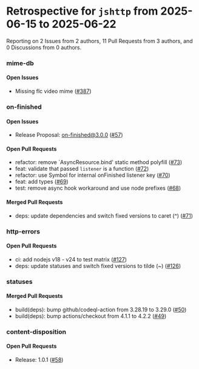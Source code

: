 # Retrospective for `jshttp` from 2025-06-15 to 2025-06-22

Reporting on 2 Issues from 2 authors, 11 Pull Requests from 3 authors, and 0 Discussions from 0 authors.


### mime-db

#### Open Issues

- Missing flc video mime ([#387](https://github.com/jshttp/mime-db/issues/387))

### on-finished

#### Open Issues

- Release Proposal: on-finished@3.0.0 ([#57](https://github.com/jshttp/on-finished/issues/57))

#### Open Pull Requests

- refactor: remove `AsyncResource.bind' static method polyfill ([#73](https://github.com/jshttp/on-finished/pull/73))
- feat: validate that passed `listener` is a function ([#72](https://github.com/jshttp/on-finished/pull/72))
- refactor: use Symbol for internal onFinished listener key ([#70](https://github.com/jshttp/on-finished/pull/70))
- feat: add types ([#69](https://github.com/jshttp/on-finished/pull/69))
- test: remove async hook workaround and use node prefixes ([#68](https://github.com/jshttp/on-finished/pull/68))

#### Merged Pull Requests

- deps: update dependencies and switch fixed versions to caret (^) ([#71](https://github.com/jshttp/on-finished/pull/71))

### http-errors

#### Open Pull Requests

- ci: add nodejs v18 - v24 to test matrix ([#127](https://github.com/jshttp/http-errors/pull/127))
- deps: update statuses and switch fixed versions to tilde (~) ([#126](https://github.com/jshttp/http-errors/pull/126))

### statuses

#### Merged Pull Requests

- build(deps): bump github/codeql-action from 3.28.19 to 3.29.0 ([#50](https://github.com/jshttp/statuses/pull/50))
- build(deps): bump actions/checkout from 4.1.1 to 4.2.2 ([#49](https://github.com/jshttp/statuses/pull/49))

### content-disposition

#### Open Pull Requests

- Release: 1.0.1 ([#58](https://github.com/jshttp/content-disposition/pull/58))